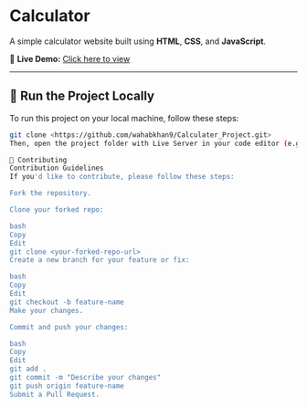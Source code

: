 # Calculator

A simple calculator website built using **HTML**, **CSS**, and **JavaScript**.

🚀 **Live Demo:** [Click here to view](https://etc.com)

---

## 🚀 Run the Project Locally

To run this project on your local machine, follow these steps:

```bash
git clone <https://github.com/wahabkhan9/Calculater_Project.git>
Then, open the project folder with Live Server in your code editor (e.g., VS Code).

🤝 Contributing
Contribution Guidelines
If you'd like to contribute, please follow these steps:

Fork the repository.

Clone your forked repo:

bash
Copy
Edit
git clone <your-forked-repo-url>
Create a new branch for your feature or fix:

bash
Copy
Edit
git checkout -b feature-name
Make your changes.

Commit and push your changes:

bash
Copy
Edit
git add .
git commit -m "Describe your changes"
git push origin feature-name
Submit a Pull Request.
